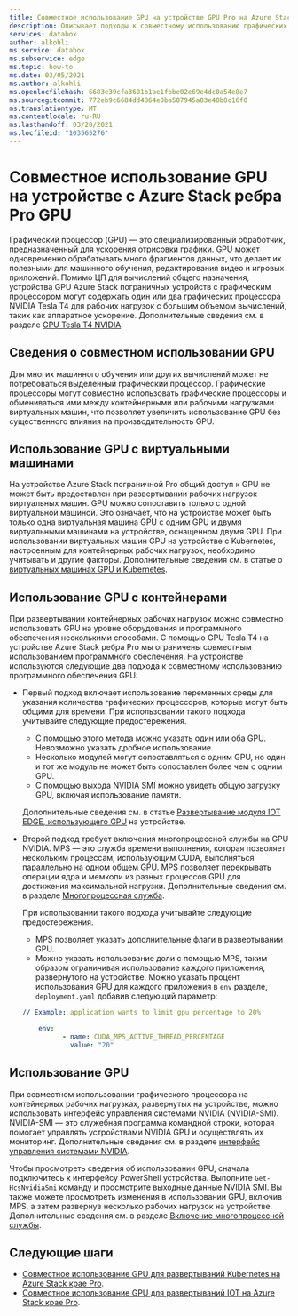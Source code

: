 ```yaml
---
title: Совместное использование GPU на устройстве GPU Pro на Azure Stack
description: Описывает подходы к совместному использованию графических процессоров на устройстве с Azure Stack ребра Pro GPU.
services: databox
author: alkohli
ms.service: databox
ms.subservice: edge
ms.topic: how-to
ms.date: 03/05/2021
ms.author: alkohli
ms.openlocfilehash: 6683e39cfa3601b1ae1fbbe02e69e4dc0a54e8e7
ms.sourcegitcommit: 772eb9c6684dd4864e0ba507945a83e48b8c16f0
ms.translationtype: MT
ms.contentlocale: ru-RU
ms.lasthandoff: 03/20/2021
ms.locfileid: "103565276"
---
```

# <a name="gpu-sharing-on-your-azure-stack-edge-pro-gpu-device"></a>Совместное использование GPU на устройстве с Azure Stack ребра Pro GPU

Графический процессор (GPU) — это специализированный обработчик, предназначенный для ускорения отрисовки графики. GPU может одновременно обрабатывать много фрагментов данных, что делает их полезными для машинного обучения, редактирования видео и игровых приложений. Помимо ЦП для вычислений общего назначения, устройства GPU Azure Stack пограничных устройств с графическим процессором могут содержать один или два графических процессора NVIDIA Tesla T4 для рабочих нагрузок с большим объемом вычислений, таких как аппаратное ускорение. Дополнительные сведения см. в разделе [GPU Tesla T4 NVIDIA](https://www.nvidia.com/data-center/tesla-t4/).


## <a name="about-gpu-sharing"></a>Сведения о совместном использовании GPU

Для многих машинного обучения или других вычислений может не потребоваться выделенный графический процессор. Графические процессоры могут совместно использовать графические процессоры и обмениваться ими между контейнерными или рабочими нагрузками виртуальных машин, что позволяет увеличить использование GPU без существенного влияния на производительность GPU.  

## <a name="using-gpu-with-vms"></a>Использование GPU с виртуальными машинами

На устройстве Azure Stack пограничной Pro общий доступ к GPU не может быть предоставлен при развертывании рабочих нагрузок виртуальных машин. GPU можно сопоставить только с одной виртуальной машиной. Это означает, что на устройстве может быть только одна виртуальная машина GPU с одним GPU и двумя виртуальными машинами на устройстве, оснащенном двумя GPU. При использовании виртуальных машин GPU на устройстве с Kubernetes, настроенным для контейнерных рабочих нагрузок, необходимо учитывать и другие факторы. Дополнительные сведения см. в статье о [виртуальных машинах GPU и Kubernetes](azure-stack-edge-gpu-deploy-gpu-virtual-machine.md#gpu-vms-and-kubernetes).


## <a name="using-gpu-with-containers"></a>Использование GPU с контейнерами

При развертывании контейнерных рабочих нагрузок можно совместно использовать GPU на уровне оборудования и программного обеспечения несколькими способами. С помощью GPU Tesla T4 на устройстве Azure Stack ребра Pro мы ограничены совместным использованием программного обеспечения. На устройстве используются следующие два подхода к совместному использованию программного обеспечения GPU: 

- Первый подход включает использование переменных среды для указания количества графических процессоров, которые могут быть общими для времени. При использовании такого подхода учитывайте следующие предостережения.

    - С помощью этого метода можно указать один или оба GPU. Невозможно указать дробное использование.
    - Несколько модулей могут сопоставляться с одним GPU, но один и тот же модуль не может быть сопоставлен более чем с одним GPU.
    - С помощью выхода NVIDIA SMI можно увидеть общую загрузку GPU, включая использование памяти.
    
    Дополнительные сведения см. в статье [Развертывание модуля IOT EDGE, использующего GPU](azure-stack-edge-gpu-configure-gpu-modules.md) на устройстве.

- Второй подход требует включения многопроцессной службы на GPU NVIDIA. MPS — это служба времени выполнения, которая позволяет нескольким процессам, использующим CUDA, выполняться параллельно на одном общем GPU. MPS позволяет перекрывать операции ядра и мемкопи из разных процессов GPU для достижения максимальной нагрузки. Дополнительные сведения см. в разделе [Многопроцессная служба](https://docs.nvidia.com/deploy/pdf/CUDA_Multi_Process_Service_Overview.pdf).

    При использовании такого подхода учитывайте следующие предостережения.
    
    - MPS позволяет указать дополнительные флаги в развертывании GPU.
    - Можно указать использование доли с помощью MPS, таким образом ограничивая использование каждого приложения, развернутого на устройстве. Можно указать процент использования GPU для каждого приложения в `env` разделе, `deployment.yaml` добавив следующий параметр: 

    ```yml
    // Example: application wants to limit gpu percentage to 20%
    
        env:
              - name: CUDA_MPS_ACTIVE_THREAD_PERCENTAGE 
                value: "20"    
    ```

## <a name="gpu-utilization"></a>Использование GPU
 
При совместном использовании графического процессора на контейнерных рабочих нагрузках, развернутых на устройстве, можно использовать интерфейс управления системами NVIDIA (NVIDIA-SMI). NVIDIA-SMI — это служебная программа командной строки, которая помогает управлять устройствами NVIDIA GPU и осуществлять их мониторинг. Дополнительные сведения см. в разделе [интерфейс управления системами NVIDIA](https://developer.nvidia.com/nvidia-system-management-interface).

Чтобы просмотреть сведения об использовании GPU, сначала подключитесь к интерфейсу PowerShell устройства. Выполните `Get-HcsNvidiaSmi` команду и просмотрите выходные данные NVIDIA SMI. Вы также можете просмотреть изменения в использовании GPU, включив MPS, а затем развернув несколько рабочих нагрузок на устройстве. Дополнительные сведения см. в разделе [Включение многопроцессной службы](azure-stack-edge-gpu-connect-powershell-interface.md#enable-multi-process-service-mps).


## <a name="next-steps"></a>Следующие шаги

- [Совместное использование GPU для развертываний Kubernetes на Azure Stack крае Pro](azure-stack-edge-gpu-deploy-kubernetes-gpu-sharing.md).
- [Совместное использование GPU для развертываний IOT на Azure Stack крае Pro](azure-stack-edge-gpu-deploy-iot-edge-gpu-sharing.md).
